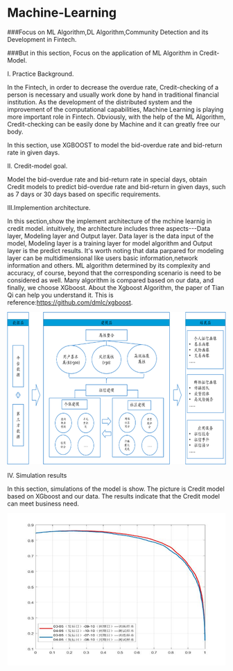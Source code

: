 # Machine-Learning
###Focus on ML Algorithm,DL Algorithm,Community Detection and its Development in Fintech.

###But in this section, Focus on the application of ML Algorithm in Credit-Model.

I. Practice Background.
   
   In the Fintech, in order to decrease the overdue rate, Credit-checking of a person is necessary and usually work done by hand in traditional financial institution. As the development of the distributed system and the improvement of the computational capabilities, Machine Learning is playing more important role in Fintech. Obviously, with the help of the ML Algorithm, Credit-checking can be easily done by Machine and it can greatly free our body.
   
   In this section, use XGBOOST to model the bid-overdue rate and bid-return rate in given days. 
  
II. Credit-model goal.

   Model the bid-overdue rate and bid-return rate in special days, obtain Credit models to predict bid-overdue rate and bid-return in given days, such as 7 days or 30 days based on specific requirements.
  
III.Implemention architecture.

   In this section,show the implement architecture of the mchine learnig in credit model. intuitively, the architecture includes three aspects---Data layer, Modeling layer and Output layer. Data layer is the data input of the model, Modeling layer is a training layer for model algorithm and Output layer is the predict results. It's worth noting that data parpared for modeling layer can be multidimensional like users basic information,network information and others. ML algorithm determined by its complexity and accuracy, of course, beyond that the corresponding scenario is need to be considered as well. Many algorithm is compared based on our data, and finally, we choose XGboost. About the Xgboost Algorithm, the paper of Tian Qi can help you understand it. This is reference:https://github.com/dmlc/xgboost.
   <div align=center><img width="550" height="350" src="https://github.com/JackerGao/Machine-Learning/blob/master/image/p1.png"/></div>

IV. Simulation results
   
   In this section, simulations of the model is show. The picture is Credit model based on XGboost and our data. The results indicate that the Credit model can meet business need.
   <div align=center><img width="550" height="350" src="https://github.com/JackerGao/Machine-Learning/blob/master/image/p2.jpg"/></div>




